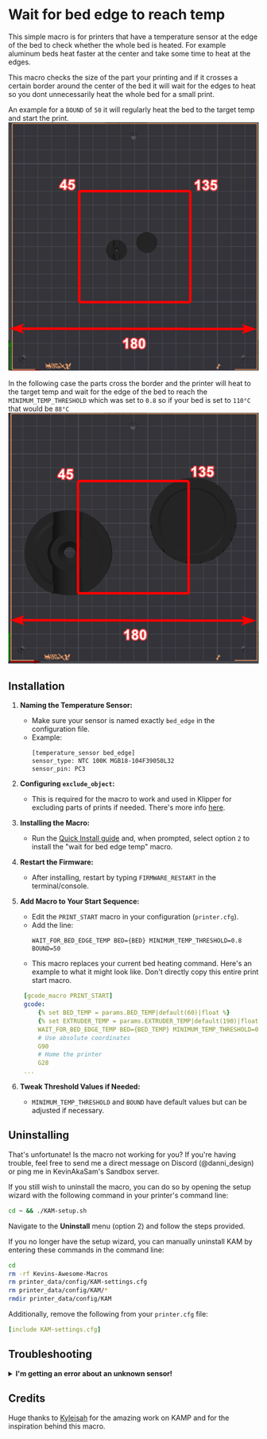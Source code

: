 # Wait for bed edge to reach temp

This simple macro is for printers that have a temperature sensor at the edge of the bed to check whether the whole bed is heated. For example aluminum beds heat faster at the center and take some time to heat at the edges. 

This macro checks the size of the part your printing and if it crosses a certain border around the center of the bed it will wait for the edges to heat so you dont unnecessarily heat the whole bed for a small print.

An example for a `BOUND` of `50` it will regularly heat the bed to the target temp and start the print.
![not_crossing_border_example](not_crossing_border_example.png)

In the following case the parts cross the border and the printer will heat to the target temp and wait for the edge of the bed to reach the `MINIMUM_TEMP_THRESHOLD` which was set to `0.8` so if your bed is set to `110°C` that would be `88°C`
![crossing_border_example](crossing_border_example.png)

## Installation

1. **Naming the Temperature Sensor:**
   - Make sure your sensor is named exactly `bed_edge` in the configuration file.
   - Example:
     ```plaintext
     [temperature_sensor bed_edge]
     sensor_type: NTC 100K MGB18-104F39050L32
     sensor_pin: PC3
     ```

2. **Configuring `exclude_object`:**
   - This is required for the macro to work and used in Klipper for excluding parts of prints if needed. There's more info [here](https://www.klipper3d.org/Exclude_Object.html).

3. **Installing the Macro:**
   - Run the [Quick Install guide](https://github.com/Department-of-Design/Kevins-Awesome-Macros?tab=readme-ov-file#quick-install) and, when prompted, select option `2` to install the "wait for bed edge temp" macro.

4. **Restart the Firmware:**
   - After installing, restart by typing `FIRMWARE_RESTART` in the terminal/console.

5. **Add Macro to Your Start Sequence:**
   - Edit the `PRINT_START` macro in your configuration (`printer.cfg`).
   - Add the line:
     ```plaintext
     WAIT_FOR_BED_EDGE_TEMP BED={BED} MINIMUM_TEMP_THRESHOLD=0.8 BOUND=50
     ```
   - This macro replaces your current bed heating command.
    Here's an example to what it might look like. Don't directly copy this entire print start macro.

   ```yaml
    [gcode_macro PRINT_START]
    gcode:
        {% set BED_TEMP = params.BED_TEMP|default(60)|float %}
        {% set EXTRUDER_TEMP = params.EXTRUDER_TEMP|default(190)|float %}
        WAIT_FOR_BED_EDGE_TEMP BED={BED_TEMP} MINIMUM_TEMP_THRESHOLD=0.8 BOUND=50
        # Use absolute coordinates
        G90
        # Home the printer
        G28
    ...

6. **Tweak Threshold Values if Needed:**
   - `MINIMUM_TEMP_THRESHOLD` and `BOUND` have default values but can be adjusted if necessary.

## Uninstalling
That's unfortunate! Is the macro not working for you? If you're having trouble, feel free to send me a direct message on Discord (@danni_design) or ping me in KevinAkaSam's Sandbox server.

If you still wish to uninstall the macro, you can do so by opening the setup wizard with the following command in your printer's command line:
```bash
cd ~ && ./KAM-setup.sh
```
Navigate to the **Uninstall** menu (option 2) and follow the steps provided.

If you no longer have the setup wizard, you can manually uninstall KAM by entering these commands in the command line:

```bash
cd
rm -rf Kevins-Awesome-Macros
rm printer_data/config/KAM-settings.cfg
rm printer_data/config/KAM/*
rmdir printer_data/config/KAM
```

Additionally, remove the following from your `printer.cfg` file:
```yaml
[include KAM-settings.cfg]
```

## Troubleshooting

<details>
    <summary>
        <b>
        I'm getting an error about an unknown sensor!
        </b>
    </summary>
<p>
This is because your temperature sensor does not have the right name assigned. Please call it `bed_edge`. Refer to the installation for more info https://github.com/Department-of-Design/Kevins-Awesome-Macros/tree/main/wait_for_bed_edge#installation</p>
</details>

## Credits
Huge thanks to [Kyleisah](https://github.com/kyleisah) for the amazing work on KAMP and for the inspiration behind this macro.